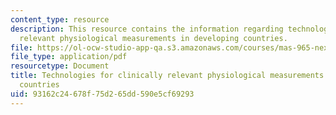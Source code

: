 ```yaml
---
content_type: resource
description: This resource contains the information regarding technologies for clinically
  relevant physiological measurements in developing countries.
file: https://ol-ocw-studio-app-qa.s3.amazonaws.com/courses/mas-965-nextlab-i-designing-mobile-technologies-for-the-next-billion-users-fall-2008/93162c24678f75d265dd590e5cf69293_MITMAS_965F08_Lec14_sr.pdf
file_type: application/pdf
resourcetype: Document
title: Technologies for clinically relevant physiological measurements in developing
  countries
uid: 93162c24-678f-75d2-65dd-590e5cf69293
---
```

